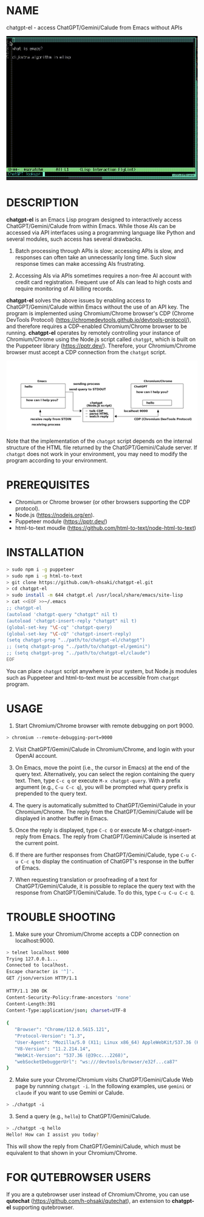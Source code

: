 # NAME

chatgpt-el - access ChatGPT/Gemini/Calude from Emacs without APIs

![video](screenshot/video.gif)

# DESCRIPTION

**chatgpt-el** is an Emacs Lisp program designed to interactively access
ChatGPT/Gemini/Calude from within Emacs.  While those AIs can be accessed via
API interfaces using a programming language like Python and several modules,
such access has several drawbacks.

1. Batch processing through APIs is slow; accessing APIs is slow, and
   responses can often take an unnecessarily long time. Such slow response
   times can make accessing AIs frustrating.

2. Accessing AIs via APIs sometimes requires a non-free AI account with credit
   card registration. Frequent use of AIs can lead to high costs and require
   monitoring of AI billing records.

**chatgpt-el** solves the above issues by enabling access to
ChatGPT/Gemini/Calude within Emacs without the use of an API key.  The program
is implemented using Chromium/Chrome browser's CDP (Chrome DevTools Protocol)
(https://chromedevtools.github.io/devtools-protocol/), and therefore requires
a CDP-enabled Chromium/Chrome browser to be running.  **chatgpt-el** operates
by remotely controlling your instance of Chromium/Chrome using the Node.js
script called `chatgpt`, which is built on the Puppeteer library
(https://pptr.dev/). Therefore, your Chromium/Chrome browser must accept a CDP
connection from the `chatgpt` script.

![overview](overview.png)

Note that the implementation of the `chatgpt` script depends on the internal
structure of the HTML file returned by the ChatGPT/Gemini/Calude server. If
`chatgpt` does not work in your environment, you may need to modify the
program according to your environment.

# PREREQUISITES

- Chromium or Chrome browser (or other browsers supporting the CDP protocol).
- Node.js (https://nodejs.org/en).
- Puppeteer module (https://pptr.dev/)
- html-to-text moudle (https://github.com/html-to-text/node-html-to-text)

# INSTALLATION

``` sh
> sudo npm i -g puppeteer
> sudo npm i -g html-to-text
> git clone https://github.com/h-ohsaki/chatgpt-el.git
> cd chatgpt-el
> sudo install -m 644 chatgpt.el /usr/local/share/emacs/site-lisp
> cat <<EOF >>~/.emacs
;; chatgpt-el
(autoload 'chatgpt-query "chatgpt" nil t)
(autoload 'chatgpt-insert-reply "chatgpt" nil t)
(global-set-key "\C-cq" 'chatgpt-query)
(global-set-key "\C-cQ" 'chatgpt-insert-reply)
(setq chatgpt-prog "../path/to/chatgpt-el/chatgpt")
;; (setq chatgpt-prog "../path/to/chatgpt-el/gemini")
;; (setq chatgpt-prog "../path/to/chatgpt-el/claude")
EOF
```

You can place `chatgpt` script anywhere in your system, but Node.js modules
such as Puppeteer and html-to-text must be accessible from `chatgpt` program.

# USAGE

1. Start Chromium/Chrome browser with remote debugging on port 9000.

``` sh
> chromium --remote-debugging-port=9000
```

2. Visit ChatGPT/Gemini/Calude in Chromium/Chrome, and login with your OpenAI
   account.

3. On Emacs, move the point (i.e., the cursor in Emacs) at the end of the
   query text.  Alternatively, you can select the region containing the query
   text.  Then, type `C-c q` or execute `M-x chatgpt-query`.  With a prefix
   argument (e.g., `C-u C-c q`), you will be prompted what query prefix is
   prepended to the query text.

4. The query is automatically submitted to ChatGPT/Gemini/Calude in your
   Chromium/Chrome.  The reply from the ChatGPT/Gemini/Calude will be
   displayed in another buffer in Emacs.

5. Once the reply is displayed, type `C-c Q` or execute M-x
   chatgpt-insert-reply from Emacs.  The reply from ChatGPT/Gemini/Calude is
   inserted at the current point.

6. If there are further responses from ChatGPT/Gemini/Calude, type `C-u C-u
   C-c q` to display the continuation of ChatGPT's response in the buffer of
   Emacs.
   
7. When requesting translation or proofreading of a text for
   ChatGPT/Gemini/Calude, it is possible to replace the query text with the
   response from ChatGPT/Gemini/Calude. To do this, type `C-u C-u C-c Q`.

# TROUBLE SHOOTING

1. Make sure your Chromium/Chrome accepts a CDP connection on localhost:9000.
   
``` sh
> telnet localhost 9000
Trying 127.0.0.1...
Connected to localhost.
Escape character is '^]'.
GET /json/version HTTP/1.1

HTTP/1.1 200 OK
Content-Security-Policy:frame-ancestors 'none'
Content-Length:391
Content-Type:application/json; charset=UTF-8

{
   "Browser": "Chrome/112.0.5615.121",
   "Protocol-Version": "1.3",
   "User-Agent": "Mozilla/5.0 (X11; Linux x86_64) AppleWebKit/537.36 (KHTML, like Gecko) Chrome/112.0.0.0 Safari/537.36",
   "V8-Version": "11.2.214.14",
   "WebKit-Version": "537.36 (@39cc...2268)",
   "webSocketDebuggerUrl": "ws:///devtools/browser/e32f...ca87"
}
```

2. Make sure your Chrome/Chromium visits ChatGPT/Gemini/Calude Web page by
runnning `chatgpt -i`.  In the following examples, use `gemini` or `claude` if
you want to use Gemini or Calude.

``` sh
> ./chatgpt -i
```

3. Send a query (e.g., `hello`) to ChatGPT/Gemini/Calude.

``` sh
> ./chatgpt -q hello
Hello! How can I assist you today?
```

This will show the reply from ChatGPT/Gemini/Calude, which must be equivalent
to that shown in your Chromium/Chrome.

# FOR QUTEBROWSER USERS

If you are a qutebrowser user instead of Chromium/Chrome, you can use
**qutechat** (https://github.com/h-ohsaki/qutechat), an extension to
**chatgpt-el** supporting qutebrowser.
